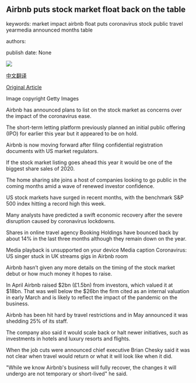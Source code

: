 ## Airbnb puts stock market float back on the table

keywords: market impact airbnb float puts coronavirus stock public travel yearmedia announced months table

authors: 

publish date: None

![](https://ichef.bbci.co.uk/news/1024/branded_news/171BD/production/_114035649_airbnb.jpg)

[中文翻译](Airbnb%20puts%20stock%20market%20float%20back%20on%20the%20table_zh.md)

[Original Article](https://www.bbc.com/news/business-53844712)

Image copyright Getty Images

Airbnb has announced plans to list on the stock market as concerns over the impact of the coronavirus ease.

The short-term letting platform previously planned an initial public offering (IPO) for earlier this year but it appeared to be on hold.

Airbnb is now moving forward after filing confidential registration documents with US market regulators.

If the stock market listing goes ahead this year it would be one of the biggest share sales of 2020.

The home sharing site joins a host of companies looking to go public in the coming months amid a wave of renewed investor confidence.

US stock markets have surged in recent months, with the benchmark S&P 500 index hitting a record high this week.

Many analysts have predicted a swift economic recovery after the severe disruption caused by coronavirus lockdowns.

Shares in online travel agency Booking Holdings have bounced back by about 14% in the last three months although they remain down on the year.

Media playback is unsupported on your device Media caption Coronavirus: US singer stuck in UK streams gigs in Airbnb room

Airbnb hasn’t given any more details on the timing of the stock market debut or how much money it hopes to raise.

In April Airbnb raised $2bn (£1.5bn) from investors, which valued it at $18bn. That was well below the $26bn the firm cited as an internal valuation in early March and is likely to reflect the impact of the pandemic on the business.

Airbnb has been hit hard by travel restrictions and in May announced it was shedding 25% of its staff.

The company also said it would scale back or halt newer initiatives, such as investments in hotels and luxury resorts and flights.

When the job cuts were announced chief executive Brian Chesky said it was not clear when travel would return or what it will look like when it did.

"While we know Airbnb's business will fully recover, the changes it will undergo are not temporary or short-lived" he said.